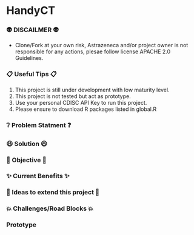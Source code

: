 # HandyCT

### :alien: DISCAILMER :alien:

* Clone/Fork at your own risk, Astrazeneca and/or project owner is not responsible for any actions, plesae follow license APACHE 2.0 Guidelines.

### :clipboard: Useful Tips :clipboard:

1. This project is still under development with low maturity level.
2. This project is not tested but act as prototype.
4. Use your personal CDISC API Key to run this project.
5. Please ensure to download R packages listed in global.R

### :grey_question: Problem Statment :question:


### :smiley: Solution :smiley:


### :crystal_ball: Objective :crystal_ball:




### :sparkles: Current Benefits :sparkles:



### :seedling: Ideas to extend this project :seedling:



### :collision: Challenges/Road Blocks :collision: 



### Prototype
